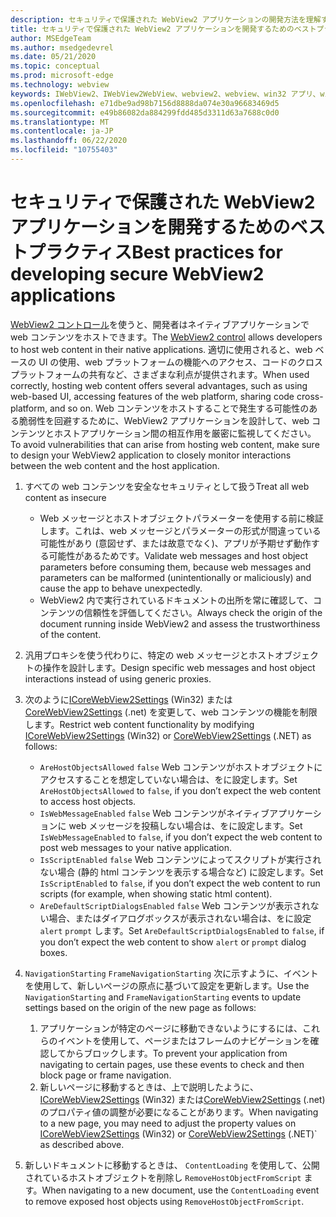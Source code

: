 ```yaml
---
description: セキュリティで保護された WebView2 アプリケーションの開発方法を理解する
title: セキュリティで保護された WebView2 アプリケーションを開発するためのベストプラクティス
author: MSEdgeTeam
ms.author: msedgedevrel
ms.date: 05/21/2020
ms.topic: conceptual
ms.prod: microsoft-edge
ms.technology: webview
keywords: IWebView2、IWebView2WebView、webview2、webview、win32 アプリ、win32、edge、ICoreWebView2、ICoreWebView2Host、browser control、edge html、security
ms.openlocfilehash: e71dbe9ad98b7156d8888da074e30a96683469d5
ms.sourcegitcommit: e49b86082da884299fdd485d3311d63a7688c0d0
ms.translationtype: MT
ms.contentlocale: ja-JP
ms.lasthandoff: 06/22/2020
ms.locfileid: "10755403"
---
```

# <span data-ttu-id="9d248-104">セキュリティで保護された WebView2 アプリケーションを開発するためのベストプラクティス</span><span class="sxs-lookup"><span data-stu-id="9d248-104">Best practices for developing secure WebView2 applications</span></span>

<span data-ttu-id="9d248-105">[WebView2 コントロール](https://docs.microsoft.com/microsoft-edge/webview2/)を使うと、開発者はネイティブアプリケーションで web コンテンツをホストできます。</span><span class="sxs-lookup"><span data-stu-id="9d248-105">The [WebView2 control](https://docs.microsoft.com/microsoft-edge/webview2/) allows developers to host web content in their native applications.</span></span> <span data-ttu-id="9d248-106">適切に使用されると、web ベースの UI の使用、web プラットフォームの機能へのアクセス、コードのクロスプラットフォームの共有など、さまざまな利点が提供されます。</span><span class="sxs-lookup"><span data-stu-id="9d248-106">When used correctly, hosting web content offers several advantages, such as using web-based UI, accessing features of the web platform, sharing code cross-platform, and so on.</span></span> <span data-ttu-id="9d248-107">Web コンテンツをホストすることで発生する可能性のある脆弱性を回避するために、WebView2 アプリケーションを設計して、web コンテンツとホストアプリケーション間の相互作用を厳密に監視してください。</span><span class="sxs-lookup"><span data-stu-id="9d248-107">To avoid vulnerabilities that can arise from hosting web content, make sure to design your WebView2 application to closely monitor interactions between the web content and the host application.</span></span> 

1. <span data-ttu-id="9d248-108">すべての web コンテンツを安全なセキュリティとして扱う</span><span class="sxs-lookup"><span data-stu-id="9d248-108">Treat all web content as insecure</span></span>
    - <span data-ttu-id="9d248-109">Web メッセージとホストオブジェクトパラメーターを使用する前に検証します。これは、web メッセージとパラメーターの形式が間違っている可能性があり (意図せず、または故意でなく)、アプリが予期せず動作する可能性があるためです。</span><span class="sxs-lookup"><span data-stu-id="9d248-109">Validate web messages and host object parameters before consuming them, because web messages and parameters can be malformed (unintentionally or maliciously) and cause the app to behave unexpectedly.</span></span>
    - <span data-ttu-id="9d248-110">WebView2 内で実行されているドキュメントの出所を常に確認して、コンテンツの信頼性を評価してください。</span><span class="sxs-lookup"><span data-stu-id="9d248-110">Always check the origin of the document running inside WebView2 and assess the trustworthiness of the content.</span></span> 

2. <span data-ttu-id="9d248-111">汎用プロキシを使う代わりに、特定の web メッセージとホストオブジェクトの操作を設計します。</span><span class="sxs-lookup"><span data-stu-id="9d248-111">Design specific web messages and host object interactions instead of using generic proxies.</span></span>

3. <span data-ttu-id="9d248-112">次のように[ICoreWebView2Settings](../reference/win32/0-9-538/icorewebview2settings) (Win32) または[CoreWebView2Settings](../reference/dotnet/0-9-538/microsoft-web-webview2-core-corewebview2settings) (.net) を変更して、web コンテンツの機能を制限します。</span><span class="sxs-lookup"><span data-stu-id="9d248-112">Restrict web content functionality by modifying [ICoreWebView2Settings](../reference/win32/0-9-538/icorewebview2settings) (Win32) or [CoreWebView2Settings](../reference/dotnet/0-9-538/microsoft-web-webview2-core-corewebview2settings) (.NET) as follows:</span></span>
    - <span data-ttu-id="9d248-113">`AreHostObjectsAllowed` `false` Web コンテンツがホストオブジェクトにアクセスすることを想定していない場合は、をに設定します。</span><span class="sxs-lookup"><span data-stu-id="9d248-113">Set `AreHostObjectsAllowed` to `false`, if you don’t expect the web content to access host objects.</span></span>
    - <span data-ttu-id="9d248-114">`IsWebMessageEnabled` `false` Web コンテンツがネイティブアプリケーションに web メッセージを投稿しない場合は、をに設定します。</span><span class="sxs-lookup"><span data-stu-id="9d248-114">Set `IsWebMessageEnabled` to `false`, if you don’t expect the web content to post web messages to your native application.</span></span> 
    - <span data-ttu-id="9d248-115">`IsScriptEnabled` `false` Web コンテンツによってスクリプトが実行されない場合 (静的 html コンテンツを表示する場合など) に設定します。</span><span class="sxs-lookup"><span data-stu-id="9d248-115">Set `IsScriptEnabled` to `false`, if you don’t expect the web content to run scripts (for example, when showing static html content).</span></span>
    - <span data-ttu-id="9d248-116">`AreDefaultScriptDialogsEnabled` `false` Web コンテンツが表示されない場合、またはダイアログボックスが表示されない場合は、をに設定 `alert` `prompt` します。</span><span class="sxs-lookup"><span data-stu-id="9d248-116">Set `AreDefaultScriptDialogsEnabled` to `false`, if you don’t expect the web content to show `alert` or `prompt` dialog boxes.</span></span>

4.  <span data-ttu-id="9d248-117">`NavigationStarting` `FrameNavigationStarting` 次に示すように、イベントを使用して、新しいページの原点に基づいて設定を更新します。</span><span class="sxs-lookup"><span data-stu-id="9d248-117">Use the `NavigationStarting` and `FrameNavigationStarting` events to update settings based on the origin of the new page as follows:</span></span>
    1.  <span data-ttu-id="9d248-118">アプリケーションが特定のページに移動できないようにするには、これらのイベントを使用して、ページまたはフレームのナビゲーションを確認してからブロックします。</span><span class="sxs-lookup"><span data-stu-id="9d248-118">To prevent your application from navigating to certain pages, use these events to check and then block page or frame navigation.</span></span> 
    2.  <span data-ttu-id="9d248-119">新しいページに移動するときは、上で説明したように、 [ICoreWebView2Settings](../reference/win32/0-9-538/icorewebview2settings) (Win32) または[CoreWebView2Settings](../reference/dotnet/0-9-538/microsoft-web-webview2-core-corewebview2settings) (.net) のプロパティ値の調整が必要になることがあります。</span><span class="sxs-lookup"><span data-stu-id="9d248-119">When navigating to a new page, you may need to adjust the property values on [ICoreWebView2Settings](../reference/win32/0-9-538/icorewebview2settings) (Win32) or [CoreWebView2Settings](../reference/dotnet/0-9-538/microsoft-web-webview2-core-corewebview2settings) (.NET)\` as described above.</span></span>

5. <span data-ttu-id="9d248-120">新しいドキュメントに移動するときは、 `ContentLoading` を使用して、公開されているホストオブジェクトを削除し `RemoveHostObjectFromScript` ます。</span><span class="sxs-lookup"><span data-stu-id="9d248-120">When navigating to a new document, use the `ContentLoading` event to remove exposed host objects using `RemoveHostObjectFromScript`.</span></span> 